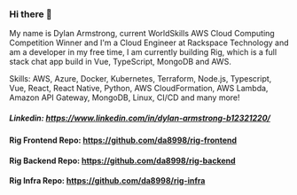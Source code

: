 ### Hi there 👋

My name is Dylan Armstrong, current WorldSkills AWS Cloud Computing Competition Winner and I'm a Cloud Engineer at Rackspace Technology and am a developer in my free time, I am currently building Rig, which is a full stack chat app build in Vue, TypeScript, MongoDB and AWS.

Skills: AWS, Azure, Docker, Kubernetes, Terraform, Node.js, Typescript, Vue, React, React Native, Python, AWS CloudFormation, AWS Lambda, Amazon API Gateway, MongoDB, Linux, CI/CD and many more!
##### Linkedin: https://www.linkedin.com/in/dylan-armstrong-b12321220/

#### Rig Frontend Repo: https://github.com/da8998/rig-frontend
#### Rig Backend Repo: https://github.com/da8998/rig-backend
#### Rig Infra Repo: https://github.com/da8998/rig-infra

